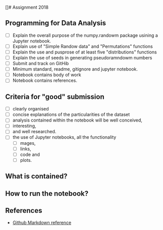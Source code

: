 []# Assignment 2018
## Programming for Data Analysis

- [ ] Explain the overall purpose of the numpy.randowm package usining a Jupyter notebook.
- [ ] Explain use of "Simple Randow data" and "Permutations" functions
- [ ] Explain the use and pusprose of at least five "distributions" functions
- [ ] Explain the use of seeds in generating pseudoramndowm numbers
- [ ] Submit and track on GitHib
- [ ] Minimum standard, readme, gitignore and jupyter notebook.
- [ ] Notebook contains body of work
- [ ] Notebook contains references.

## Criteria for "good" submission

- [ ] clearly organised
- [ ] concise explanations of the particularities of the dataset
- [ ] analysis contained within the notebook will be well conceived, 
- [ ] interesting, 
- [ ] and well researched. 
- [ ] the use of Jupyter notebooks, all the functionality
  - [ ] mages, 
  - [ ] links, 
  - [ ] code and 
  - [ ] plots. 

## What is contained?
## How to run the notebook?
## References
- [Github Markdown reference](https://guides.github.com/features/mastering-markdown/)
